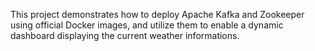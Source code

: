 This project demonstrates how to deploy Apache Kafka and Zookeeper using official Docker images,
and utilize them to enable a dynamic dashboard displaying the current weather informations.

